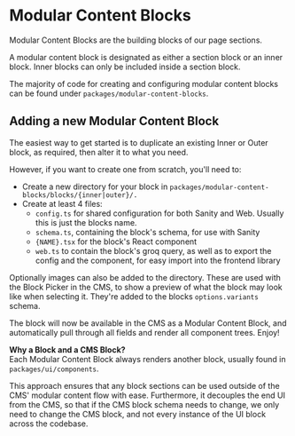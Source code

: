 # Modular Content Blocks

Modular Content Blocks are the building blocks of our page sections.

A modular content block is designated as either a section block or an inner block. Inner blocks can only be included inside a section block.

The majority of code for creating and configuring modular content blocks can be found under `packages/modular-content-blocks`.

## Adding a new Modular Content Block

The easiest way to get started is to duplicate an existing Inner or Outer block, as required, then alter it to what you need.

However, if you want to create one from scratch, you'll need to:

- Create a new directory for your block in `packages/modular-content-blocks/blocks/{inner|outer}/.`
- Create at least 4 files:
  - `config.ts` for shared configuration for both Sanity and Web. Usually this is just the blocks name. 
  - `schema.ts`, containing the block's schema, for use with Sanity 
  - `{NAME}.tsx` for the block's React component 
  - `web.ts` to contain the block's groq query, as well as to export the config and the component, for easy import into the frontend library 

Optionally images can also be added to the directory. These are used with the Block Picker in the CMS, to show a preview of what the block may look like when selecting it. They're added to the blocks `options.variants` schema.

The block will now be available in the CMS as a Modular Content Block, and automatically pull through all fields and render all component trees. Enjoy!

**Why a Block and a CMS Block?**  
Each Modular Content Block always renders another block, usually found in `packages/ui/components`.

This approach ensures that any block sections can be used outside of the CMS' modular content flow with ease. Furthermore, it decouples the end UI from the CMS, so that if the CMS block schema needs to change, we only need to change the CMS block, and not every instance of the UI block across the codebase.
